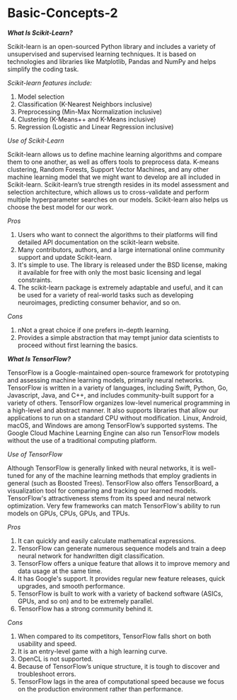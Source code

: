 # Basic-Concepts-2
**_What Is Scikit-Learn?_**

Scikit-learn is an open-sourced Python library and includes a variety of unsupervised and supervised learning techniques. It is based on technologies and libraries like Matplotlib, Pandas and NumPy and helps simplify the coding task.

_Scikit-learn features include:_
1) Model selection
2) Classification (K-Nearest Neighbors inclusive)
3) Preprocessing (Min-Max Normalization inclusive)
4) Clustering (K-Means++ and K-Means inclusive)
5) Regression (Logistic and Linear Regression inclusive)

_Use of Scikit-Learn_

Scikit-learn allows us to define machine learning algorithms and compare them to one another, as well as offers tools to preprocess data. K-means clustering, Random Forests, Support Vector Machines, and any other machine learning model that we might want to develop are all included in Scikit-learn.
Scikit-learn’s true strength resides in its model assessment and selection architecture, which allows us to cross-validate and perform multiple hyperparameter searches on our models. Scikit-learn also helps us choose the best model for our work.

_Pros_
1) Users who want to connect the algorithms to their platforms will find detailed API documentation on the scikit-learn website.
2) Many contributors, authors, and a large international online community support and update Scikit-learn.
3) It's simple to use. The library is released under the BSD license, making it available for free with only the most basic licensing and legal          constraints.
4) The scikit-learn package is extremely adaptable and useful, and it can be used for a variety of real-world tasks such as developing neuroimages, predicting consumer behavior, and so on.

_Cons_
1) nNot a great choice if one prefers in-depth learning.
2) Provides a simple abstraction that may tempt junior data scientists to proceed without first learning the basics.

**_What Is TensorFlow?_**

TensorFlow is a Google-maintained open-source framework for prototyping and assessing machine learning models, primarily neural networks. TensorFlow is written in a variety of languages, including Swift, Python, Go, Javascript, Java, and C++, and includes community-built support for a variety of others. 
TensorFlow organizes low-level numerical programming in a high-level and abstract manner. It also supports libraries that allow our applications to run on a standard CPU without modification. Linux, Android, macOS, and Windows are among TensorFlow’s supported systems. The Google Cloud Machine Learning Engine can also run TensorFlow models without the use of a traditional computing platform.

_Use of TensorFlow_

Although TensorFlow is generally linked with neural networks, it is well-tuned for any of the machine learning methods that employ gradients in general (such as Boosted Trees). TensorFlow also offers TensorBoard, a visualization tool for comparing and tracking our learned models.
TensorFlow's attractiveness stems from its speed and neural network optimization. Very few frameworks can match TensorFlow's ability to run models on GPUs, CPUs, GPUs, and TPUs.

_Pros_
1) It can quickly and easily calculate mathematical expressions.
2) TensorFlow can generate numerous sequence models and train a deep neural network for handwritten digit classification.
3) TensorFlow offers a unique feature that allows it to improve memory and data usage at the same time.
4) It has Google's support. It provides regular new feature releases, quick upgrades, and smooth performance.
5) TensorFlow is built to work with a variety of backend software (ASICs, GPUs, and so on) and to be extremely parallel.
6) TensorFlow has a strong community behind it.

_Cons_
1) When compared to its competitors, TensorFlow falls short on both usability and speed.
2) It is an entry-level game with a high learning curve.
3) OpenCL is not supported.
4) Because of TensorFlow’s unique structure, it is tough to discover and troubleshoot errors.
5) TensorFlow lags in the area of computational speed because we focus on the production environment rather than performance.
